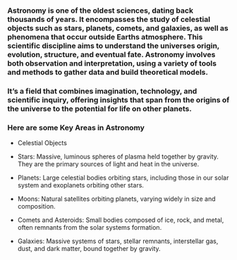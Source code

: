 ### Astronomy is one of the oldest sciences, dating back thousands of years. It encompasses the study of celestial objects such as stars, planets, comets, and galaxies, as well as phenomena that occur outside Earths atmosphere. This scientific discipline aims to understand the universes origin, evolution, structure, and eventual fate. Astronomy involves both observation and interpretation, using a variety of tools and methods to gather data and build theoretical models.

### It’s a field that combines imagination, technology, and scientific inquiry, offering insights that span from the origins of the universe to the potential for life on other planets.

### Here are some Key Areas in Astronomy
- Celestial Objects

 - Stars:  Massive, luminous spheres of plasma held together by gravity. They are the primary sources of light and heat in the universe.
 - Planets: Large celestial bodies orbiting stars, including those in our solar system and exoplanets orbiting other stars.
 - Moons: Natural satellites orbiting planets, varying widely in size and composition.
 - Comets and Asteroids: Small bodies composed of ice, rock, and metal, often remnants from the solar systems formation.
 - Galaxies: Massive systems of stars, stellar remnants, interstellar gas, dust, and dark matter, bound together by gravity.